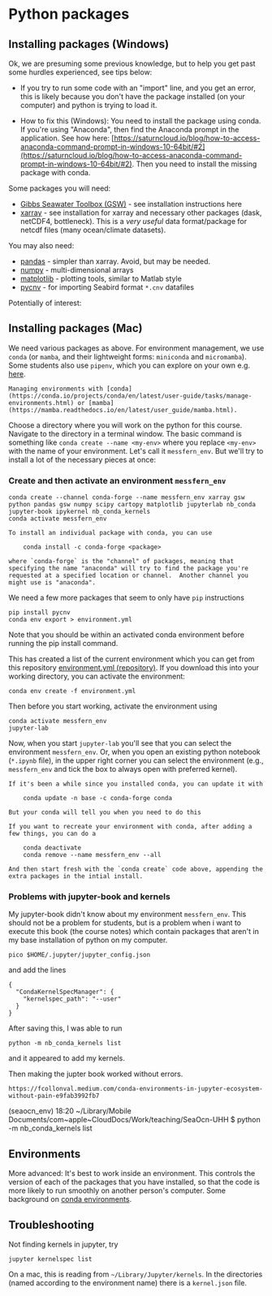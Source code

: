 # Python packages


## Installing packages (Windows)

Ok, we are presuming some previous knowledge, but to help you get past some hurdles experienced, see tips below:

* If you try to run some code with an "import" line, and you get an error, this is likely because you don't have the package installed (on your computer) and python is trying to load it.  

- How to fix this (Windows): You need to install the package using conda.  If you're using "Anaconda", then find the Anaconda prompt in the application.  See how here: [https://saturncloud.io/blog/how-to-access-anaconda-command-prompt-in-windows-10-64bit/#2](https://saturncloud.io/blog/how-to-access-anaconda-command-prompt-in-windows-10-64bit/#2).  Then you need to install the missing package with conda.

Some packages you will need:

- [Gibbs Seawater Toolbox (GSW)](https://pypi.org/project/gsw/) - see installation instructions here
- [xarray](https://docs.xarray.dev/en/latest/getting-started-guide/installing.html#instructions) - see installation for xarray and necessary other packages (dask, netCDF4, bottleneck).  This is a *very useful* data format/package for netcdf files (many ocean/climate datasets).
<!--- [pyGMT](https://www.pygmt.org/latest/install.html) - a plotting package (like `matplotlib` and `cartopy`.  Please note, installation is *recommended* via a package/environment manager like `conda`.  If you are using `pip` to install, then read the troubleshooting section below as well.-->

You may also need:
- [pandas](https://pandas.pydata.org) - simpler than xarray.  Avoid, but may be needed.  
- [numpy](https://numpy.org/install/) - multi-dimensional arrays
- [matplotlib](https://matplotlib.org/stable/users/getting_started/) - plotting tools, similar to Matlab style
- [pycnv](https://pypi.org/project/pycnv/) - for importing Seabird format `*.cnv` datafiles

Potentially of interest:
<!-- - [ocean data parser](https://github.com/cioos-siooc/ocean-data-parser) - but only has pip install instructions [here](https://cioos-siooc.github.io/ocean-data-parser/dev/get_started/installation/).  If you've been using conda and you'd like to use pip instead, you can use conda to install pip.  See some info [here](https://stackoverflow.com/questions/19042389/conda-installing-upgrading-directly-from-github)-->

## Installing packages (Mac)

We need various packages as above.  For environment management, we use `conda` (or `mamba`, and their lightweight forms: `miniconda` and `micromamba`).  Some students also use `pipenv`, which you can explore on your own e.g. [here](https://docs.python-guide.org/dev/virtualenvs/).

```{seealso}
Managing environments with [conda](https://conda.io/projects/conda/en/latest/user-guide/tasks/manage-environments.html) or [mamba](https://mamba.readthedocs.io/en/latest/user_guide/mamba.html).  
```

Choose a directory where you will work on the python for this course.  Navigate to the directory in a terminal window.
The basic command is something like `conda create --name <my-env>`  where you replace `<my-env>` with the name of your environment.  Let's call it `messfern_env`.  But we'll try to install a lot of the necessary pieces at once:

### Create and then activate an environment `messfern_env`
```
conda create --channel conda-forge --name messfern_env xarray gsw python pandas gsw numpy scipy cartopy matplotlib jupyterlab nb_conda jupyter-book ipykernel nb_conda_kernels 
conda activate messfern_env
```
<!--
### OR create and then activate an environment `messfern_env` using micromamba
```
micromamba create --channel conda-forge --name messfern_env xarray gsw python pandas gsw numpy scipy cartopy matplotlib jupyter notebook jupyterlab nb_conda jupyter-book ipykernel conda nb_conda_kernels
micromamba activate messfern_env
```
-->

```{note}
To install an individual package with conda, you can use

    conda install -c conda-forge <package>

where `conda-forge` is the "channel" of packages, meaning that specifying the name "anaconda" will try to find the package you're requested at a specified location or channel.  Another channel you might use is "anaconda".
```


We need a few more packages that seem to only have `pip` instructions
```
pip install pycnv
conda env export > environment.yml
```
Note that you should be within an activated conda environment before running the pip install command.

<!--
pip install git+https://github.com/cioos-siooc/ocean-data-parser.git-->

This has created a list of the current environment which you can get from this repository [environment.yml (repository)](https://github.com/ifmeo-hamburg/seaocn/blob/main/environment.yml).  If you download this into your working directory, you can activate the environment:
```
conda env create -f environment.yml
```
Then before you start working, activate the environment using
```
conda activate messfern_env
jupyter-lab
```

Now, when you start `jupyter-lab` you'll see that you can select the environment `messfern_env`.  Or, when you open an existing python notebook (`*.ipynb` file), in the upper right corner you can select the environment (e.g., `messfern_env` and tick the box to always open with preferred kernel).

```{note}
If it's been a while since you installed conda, you can update it with

    conda update -n base -c conda-forge conda

But your conda will tell you when you need to do this
```

```{note}
If you want to recreate your environment with conda, after adding a few things, you can do a

    conda deactivate
    conda remove --name messfern_env --all

And then start fresh with the `conda create` code above, appending the extra packages in the intial install.
```
<!-- micromamba env remove --name messfern_env -->
### Problems with jupyter-book and kernels

My jupyter-book didn't know about my environment `messfern_env`.  This should not be a problem for students, but is a problem when i want to execute this book (the course  notes) which contain packages that aren't in my base installation of python on my computer.
<!-- install python in base environment
micromamba install python=3.8
Didn't help with the nb_conda_kernels error (couldn't call conda)-->

```
pico $HOME/.jupyter/jupyter_config.json
```
and add the lines
```
{
  "CondaKernelSpecManager": {
    "kernelspec_path": "--user"
  }
}
```
After saving this, I was able to run
```
python -m nb_conda_kernels list
```
and it appeared to add my kernels.
<!-- python -m nb_conda_kernels.install --status --verbose -->

<!-- Conda no longer installs as kernel 
https://stackoverflow.com/questions/72226756/new-conda-environments-no-longer-being-recognised-in-jupyter-notebook 
python -m ipykernel install --user --name messfern_env --display-name "Python (messfern_env)"-->
<!--Installed kernelspec firstEnv in /Users/eddifying/Library/Jupyter/kernels/firstenv-->
<!-- See your jupyter paths
jupyter --paths -->
<!-- Useful micromamba info, micromamba list nb_conda_kernels-->
Then making the jupter book worked without errors.

<!--Problems with mamba https://github.com/mamba-org/mamba/issues/1403-->
```{seealso}
https://fcollonval.medium.com/conda-environments-in-jupyter-ecosystem-without-pain-e9fab3992fb7
```
(seaocn_env) 18:20 ~/Library/Mobile Documents/com~apple~CloudDocs/Work/teaching/SeaOcn-UHH $ python -m nb_conda_kernels list

## Environments

More advanced: It's best to work inside an environment.  This controls the version of each of the packages that you have installed, so that the code is more likely to run smoothly on another person's computer.  Some background on [conda environments](https://conda.io/projects/conda/en/latest/user-guide/tasks/manage-environments.html).

<!--## ADCP data

*This is a stub:* Likely looking package for handling `*.000` ADCP data files.
[pycurrents_ADCP_processing](https://github.com/IOS-OSD-DPG/pycurrents_ADCP_processing/).
-->

## Troubleshooting

Not finding kernels in jupyter, try
```
jupyter kernelspec list
```
On a mac, this is reading from `~/Library/Jupyter/kernels`.  In the directories (named according to the environment name) there is a `kernel.json` file.
